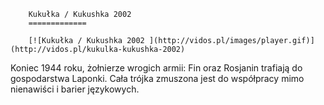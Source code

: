 
        Kukułka / Kukushka 2002 
        =============
        
        [![Kukułka / Kukushka 2002 ](http://vidos.pl/images/player.gif)](http://vidos.pl/kukulka-kukushka-2002)
        
        
 Koniec 1944 roku, żołnierze wrogich armii: Fin oraz Rosjanin trafiają do gospodarstwa Laponki. Cała trójka zmuszona jest do współpracy mimo nienawiści i barier językowych.
    
